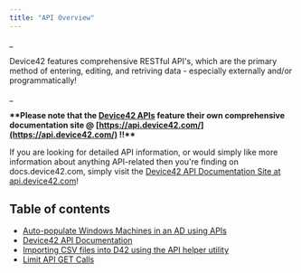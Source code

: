 ```yaml
---
title: "API Overview"
---
```


_

Device42 features comprehensive RESTful API's, which are the primary method of entering, editing, and retriving data - especially externally and/or programmatically!

_

**\*\*Please note that the [Device42 APIs](https://api.device42.com/) feature their own comprehensive documentation site @ [https://api.device42.com/](https://api.device42.com/) !!\*\***

If you are looking for detailed API information, or would simply like more information about anything API-related then you're finding on docs.device42.com, simply visit the [Device42 API Documentation Site at api.device42.com](https://api.device42.com/)!




## Table of contents

- [Auto-populate Windows Machines in an AD using APIs](integration/api-overview/auto-populate-windows-machines-in-an-ad-using-apis.md)
- [Device42 API Documentation](integration/api-overview/device42-api-documentation.md)
- [Importing CSV files into D42 using the API helper utility](integration/api-overview/importing-csv-files-into-d42-using-the-api-helper-utility.md)
- [Limit API GET Calls](integration/api-overview/limit-api-get-calls.md)
